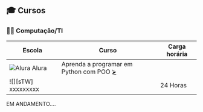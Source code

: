 ## 🎓 Cursos 
### 🧑‍💻 Computação/TI

| Escola             | Curso                                                           | Carga horária      |
| ------------------ | --------------------------------------------------------------- | ------------------ |
| ![][sAL] Alura     | Aprenda a programar em Python com POO    [⮚][1]                |                    |
| ![][sTW] xxxxxxxxx |                                                                 | 24 Horas           |


EM ANDAMENTO....

<!-- -=- # --- REFERÊNCIAS --- # -=- -->
<!-- Links/Certificados -->
[1]: https://github.com/celioalves/-Cursos/blob/4edceb8efdc1e33b630f3f255e7896c81fdf29d7/Aprenda%20a%20programar%20em%20Python%20com%20Orienta%C3%A7%C3%A3o%20a%20Objetos%20-%20completo.pdf
[2]: !%20Palestras/JugVale%20-%20Java.pdf

<!-- Selo de organizações -->
[sAL]: https://github.com/celioalves/-logos/blob/7e3af18fbb650094efd8625264bff3826ff295c7/alura.png "Alura"
